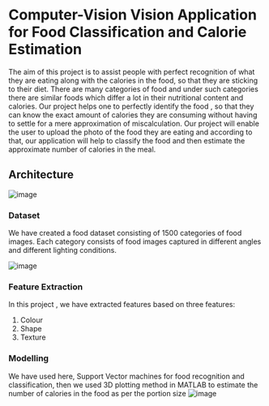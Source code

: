 # Computer-Vision Vision Application for Food Classification and Calorie Estimation
The aim of this project is to assist people with perfect recognition of what they are
eating along with the calories in the food, so that they are sticking to their diet. There are
many categories of food and under such categories there are similar foods which differ a lot
in their nutritional content and calories. Our project helps one to perfectly identify the food ,
so that they can know the exact amount of calories they are consuming without having to
settle for a mere approximation of miscalculation.
Our project will enable the user to upload the photo of the food they are eating and
according to that, our application will help to classify the food and then estimate the
approximate number of calories in the meal.

## Architecture

![image](https://user-images.githubusercontent.com/72674093/154350210-e4d4cbda-4774-4d3c-abcb-6e803534104f.png)

### Dataset
We have created a food dataset consisting of 1500 categories of food images. Each category consists of food images captured in different angles
and different lighting conditions.

![image](https://user-images.githubusercontent.com/72674093/154350739-cbdcd132-296f-4cd9-9137-a4545afac988.png)

### Feature Extraction
In this project , we have extracted features based
on three features:
1. Colour
2. Shape
3. Texture

### Modelling
We have used here, Support Vector machines for food recognition and classification, then we used 3D plotting method in MATLAB to estimate the number of calories in the food as per the portion size
![image](https://user-images.githubusercontent.com/72674093/154351537-f4cedf67-ba4b-4a9c-85ac-271fe4c8079c.png)
